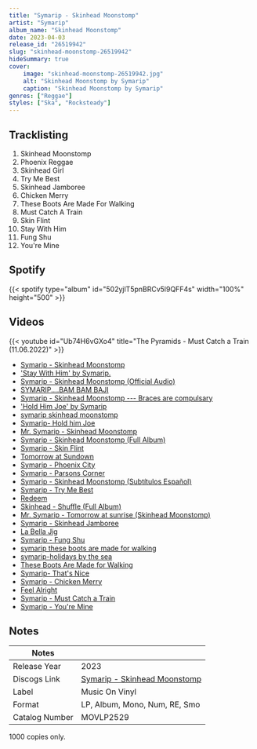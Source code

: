 ```yaml
---
title: "Symarip - Skinhead Moonstomp"
artist: "Symarip"
album_name: "Skinhead Moonstomp"
date: 2023-04-03
release_id: "26519942"
slug: "skinhead-moonstomp-26519942"
hideSummary: true
cover:
    image: "skinhead-moonstomp-26519942.jpg"
    alt: "Skinhead Moonstomp by Symarip"
    caption: "Skinhead Moonstomp by Symarip"
genres: ["Reggae"]
styles: ["Ska", "Rocksteady"]
---
```

## Tracklisting
1. Skinhead Moonstomp
2. Phoenix Reggae
3. Skinhead Girl
4. Try Me Best
5. Skinhead Jamboree
6. Chicken Merry
7. These Boots Are Made For Walking
8. Must Catch A Train
9. Skin Flint
10. Stay With Him
11. Fung Shu
12. You're Mine
## Spotify
{{< spotify type="album" id="502yjlT5pnBRCv5l9QFF4s" width="100%" height="500" >}}

## Videos
{{< youtube id="Ub74H6vGXo4" title="The Pyramids - Must Catch a Train (11.06.2022)" >}}
- [Symarip ‎- Skinhead Moonstomp](https://www.youtube.com/watch?v=zyWYTkPY2Ls)
- ['Stay With Him' by Symarip.](https://www.youtube.com/watch?v=NeGm_2MRFFY)
- [Symarip - Skinhead Moonstomp (Official Audio)](https://www.youtube.com/watch?v=PWvRr8XxDhU)
- [SYMARIP....BAM BAM BAJI](https://www.youtube.com/watch?v=FLqdkF41Utg)
- [Symarip - Skinhead Moonstomp   ---   Braces are compulsary](https://www.youtube.com/watch?v=WDAsVpsGo4w)
- ['Hold Him Joe' by Symarip](https://www.youtube.com/watch?v=iAimuqWdCa0)
- [symarip     skinhead moonstomp](https://www.youtube.com/watch?v=xHDBn7TL4JM)
- [Symarip- Hold him Joe](https://www.youtube.com/watch?v=CEsc60Ba_T8)
- [Mr. Symarip - Skinhead Moonstomp](https://www.youtube.com/watch?v=ZWJA00sFsh0)
- [Symarip - Skinhead Moonstomp (Full Album)](https://www.youtube.com/watch?v=Xc34iagfk3g)
- [Symarip - Skin Flint](https://www.youtube.com/watch?v=mEOOt6KQ9dQ)
- [Tomorrow at Sundown](https://www.youtube.com/watch?v=MtdVHNHZ41c)
- [Symarip - Phoenix City](https://www.youtube.com/watch?v=mV3F293BHpY)
- [Symarip - Parsons Corner](https://www.youtube.com/watch?v=dTedQQbEB5w)
- [Symarip - Skinhead Moonstomp (Subtítulos Español)](https://www.youtube.com/watch?v=5O4MC4-xpoA)
- [Symarip - Try Me Best](https://www.youtube.com/watch?v=75yav9b6SIU)
- [Redeem](https://www.youtube.com/watch?v=wOL58NsYzps)
- [Skinhead - Shuffle (Full Album)](https://www.youtube.com/watch?v=n4LVyXngZ3Q)
- [Mr. Symarip - Tomorrow at sunrise (Skinhead Moonstomp)](https://www.youtube.com/watch?v=K4BnKLS0iu4)
- [Symarip - Skinhead Jamboree](https://www.youtube.com/watch?v=fdTekV5gblg)
- [La Bella Jig](https://www.youtube.com/watch?v=iaIBKTAmWrw)
- [Symarip - Fung Shu](https://www.youtube.com/watch?v=EnvPokQVT4w)
- [symarip     these boots are made for walking](https://www.youtube.com/watch?v=ClNr1uUtsfE)
- [symarip-holidays by the sea](https://www.youtube.com/watch?v=foxnKnN7-r0)
- [These Boots Are Made for Walking](https://www.youtube.com/watch?v=znLnaEcSgdY)
- [Symarip- That's Nice](https://www.youtube.com/watch?v=YEvq0EPgzQM)
- [Symarip - Chicken Merry](https://www.youtube.com/watch?v=Q1fu-ywrqhA)
- [Feel Alright](https://www.youtube.com/watch?v=xh1Q_6SiHyE)
- [Symarip - Must Catch a Train](https://www.youtube.com/watch?v=EWJU--K-Y6U)
- [Symarip - You're Mine](https://www.youtube.com/watch?v=tVNUcX80ANM)

## Notes
| Notes          |             |
| ---------------| ----------- |
| Release Year   | 2023 |
| Discogs Link   | [Symarip - Skinhead Moonstomp](https://www.discogs.com/release/26519942-Symarip-Skinhead-Moonstomp) |
| Label          | Music On Vinyl |
| Format         | LP, Album, Mono, Num, RE, Smo |
| Catalog Number | MOVLP2529 |

1000 copies only.
